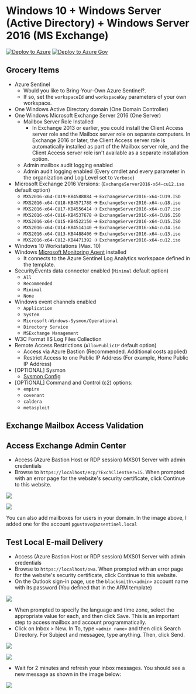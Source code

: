 # Windows 10 + Windows Server (Active Directory) + Windows Server 2016 (MS Exchange)

[![Deploy to Azure](https://aka.ms/deploytoazurebutton)](https://portal.azure.com/#create/Microsoft.Template/uri/https%3A%2F%2Fraw.githubusercontent.com%2FOTRF%2FAzure-Sentinel2Go%2Fmaster%2Fgrocery-list%2FWin10-AD-MXS%2Fazuredeploy.json)
[![Deploy to Azure Gov](https://aka.ms/deploytoazuregovbutton)](https://portal.azure.us/#create/Microsoft.Template/uri/https%3A%2F%2Fraw.githubusercontent.com%2FOTRF%2FAzure-Sentinel2Go%2Fmaster%2Fgrocery-list%2FWin10-AD-MXS%2Fazuredeploy.json)

## Grocery Items

* Azure Sentinel
    * Would you like to Bring-Your-Own Azure Sentinel?.
    * If so, set the `workspaceId` and `workspaceKey` parameters of your own workspace.
* One Windows Active Directory domain (One Domain Controller)
* One Windows Microsoft Exchange Server 2016 (One Server)
    * Mailbox Server Role Installed
        * In Exchange 2013 or earlier, you could install the Client Access server role and the Mailbox server role on separate computers. In Exchange 2016 or later, the Client Access server role is automatically installed as part of the Mailbox server role, and the Client Access server role isn't available as a separate installation option.
    * Admin mailbox audit logging enabled
    * Admin audit logging enabled (Every cmdlet and every parameter in the organization and Log Level set to `Verbose`)
* Microsoft Exchange 2016 Versions: (`ExchangeServer2016-x64-cu12.iso` default option)
    * `MXS2016-x64-CU19-KB4588884` -> `ExchangeServer2016-x64-CU19.ISO`
    * `MXS2016-x64-CU18-KB4571788` -> `ExchangeServer2016-x64-cu18.iso`
    * `MXS2016-x64-CU17-KB4556414` -> `ExchangeServer2016-x64-cu17.iso`
    * `MXS2016-x64-CU16-KB4537678` -> `ExchangeServer2016-x64-CU16.ISO`
    * `MXS2016-x64-CU15-KB4522150` -> `ExchangeServer2016-x64-CU15.ISO`
    * `MXS2016-x64-CU14-KB4514140` -> `ExchangeServer2016-x64-cu14.iso`
    * `MXS2016-x64-CU13-KB4488406` -> `ExchangeServer2016-x64-cu13.iso`
    * `MXS2016-x64-CU12-KB4471392` -> `ExchangeServer2016-x64-cu12.iso`
* Windows 10 Workstations (Max. 10)
* Windows [Microsoft Monitoring Agent](https://docs.microsoft.com/en-us/services-hub/health/mma-setup) installed
    * It connects to the Azure Sentinel Log Analytics workspace defined in the template.
* SecurityEvents data connector enabled (`Minimal` default option)
    * `All`
    * `Recommended`
    * `Minimal`
    * `None`
* Windows event channels enabled
    * `Application`
    * `System`
    * `Microsoft-Windows-Sysmon/Operational`
    * `Directory Service`
    * `MSExchange Management`
* W3C Format IIS Log Files Collection
* Remote Access Restrictions (`AllowPublicIP` default option)
    * Access via Azure Bastion (Recommended. Additional costs applied)
    * Restrict Access to one Public IP Address (For example, Home Public IP Address)
* [OPTIONAL] Sysmon
    * [Sysmon Config](https://github.com/OTRF/Blacksmith/blob/master/resources/configs/sysmon/sysmon.xml)
* [OPTIONAL] Command and Control (c2) options:
    * `empire`
    * `covenant`
    * `caldera`
    * `metasploit`

## Exchange Mailbox Access Validation
## Access Exchange Admin Center

* Access (Azure Bastion Host or RDP session) MXS01 Server with admin credentials
* Browse to `https://localhost/ecp/?ExchClientVer=15`. When prompted with an error page for the website's security certificate, click Continue to this website.

![](../../images/win10-ad-mxs_01_exchange_admin_center_login.png)

![](../../images/win10-ad-mxs_02_exchange_admin_center_portal.png)

You can also add mailboxes for users in your domain. In the image above, I added one for the account `pgustavo@azsentinel.local`

## Test Local E-mail Delivery

* Access (Azure Bastion Host or RDP session) MXS01 Server with admin credentials
* Browse to `https://localhost/owa`. When prompted with an error page for the website's security certificate, click Continue to this website.
* On the Outlook sign-in page, use the `blacksmith\<admin>` account name with its password (You defined that in the ARM template)

![](../../images/win10-ad-mxs_03_owa_login.png)

* When prompted to specify the language and time zone, select the appropriate value for each, and then click Save. This is an important step to access mailbox and account programmatically.
* Click on Inbox > New. In To, type `<admin name>` and then click Search Directory. For Subject and messagee, type anything. Then, click Send.

![](../../images/win10-ad-mxs_04_owa_inbox.png)

![](../../images/win10-ad-mxs_04_owa_inbox.png)

* Wait for 2 minutes and refresh your inbox messages. You should see a new message as shown in the image below:

![](../../images/win10-ad-mxs_05_owa_message_received.png)
